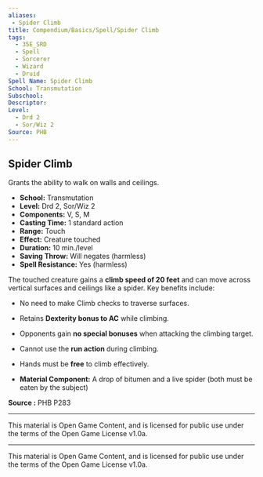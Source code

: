 ```yaml
---
aliases:
 - Spider Climb
title: Compendium/Basics/Spell/Spider Climb
tags:
  - 35E_SRD
  - Spell
  - Sorcerer
  - Wizard
  - Druid
Spell Name: Spider Climb
School: Transmutation
Subschool:
Descriptor:
Level:
  - Drd 2
  - Sor/Wiz 2
Source: PHB
---
```


## Spider Climb

Grants the ability to walk on walls and ceilings.

- **School:** Transmutation  
- **Level:** Drd 2, Sor/Wiz 2  
- **Components:** V, S, M  
- **Casting Time:** 1 standard action  
- **Range:** Touch  
- **Effect:** Creature touched  
- **Duration:** 10 min./level  
- **Saving Throw:** Will negates (harmless)  
- **Spell Resistance:** Yes (harmless)  

The touched creature gains a **climb speed of 20 feet** and can move across vertical surfaces and ceilings like a spider. Key benefits include:

- No need to make Climb checks to traverse surfaces.
- Retains **Dexterity bonus to AC** while climbing.
- Opponents gain **no special bonuses** when attacking the climbing target.
- Cannot use the **run action** during climbing.
- Hands must be **free** to climb effectively.


- **Material Component:** A drop of bitumen and a live spider (both must be eaten by the subject)

**Source :** PHB P283

---


This material is Open Game Content, and is licensed for public use under  
the terms of the Open Game License v1.0a.

---

This material is Open Game Content, and is licensed for public use under the terms of the Open Game License v1.0a.
